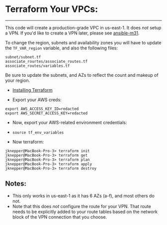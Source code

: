 # Terraform Your VPCs:

---

This code will create a production-grade VPC in us-east-1.  It does _not_
setup a VPN.  If you'd like to create a VPN later, please see [ansible-m31](https://github.com/srflaxu40/ansible-m31).

To change the region, subnets and availability zones you will have to update the `TF_VAR_region` variable, and
also the following files:
```
subnet/subnet.tf
associate_rourtes/associate_routes.tf
associate_routes/variables.tf
```
Be sure to update the subnets, and AZs to reflect the count and makeup of your region.

* [Installing Terraform](https://www.terraform.io/intro/getting-started/install.html)

* Export your AWS creds:
```
export AWS_ACCESS_KEY_ID=redacted
export AWS_SECRET_ACCESS_KEY=redacted
```

* Now, export your AWS-related environment credentials:
* `source tf_env_variables`

* Now terraform:

```
jknepper@MacBook-Pro-3> terraform init
jknepper@MacBook-Pro-3> terraform get
jknepper@MacBook-Pro-3> terraform plan
jknepper@MacBook-Pro-3> terraform apply
jknepper@MacBook-Pro-3> terraform destroy
```

## Notes:

* This only works in us-east-1 as it has 6 AZs (a-f), and most others do not.
* Note that this does *not* configure the route for your VPN.  That route needs to be explicitly added to your route tables
  based on the network block of the VPN connection that you choose.
